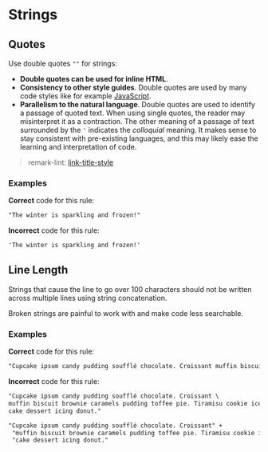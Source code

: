 # Strings

## Quotes

Use double quotes `""` for strings:

- **Double quotes can be used for inline HTML**.
- **Consistency to other style guides**. Double quotes are used by many code styles like for example [JavaScript](https://arcticicestudio.github.io/styleguide-javascript).
- **Parallelism to the natural language**. Double quotes are used to identify a passage of quoted text. When using single quotes, the reader may misinterpret it as a contraction. The other meaning of a passage of text surrounded by the `'` indicates the *colloquial* meaning. It makes sense to stay consistent with pre-existing languages, and this may likely ease the learning and interpretation of code.

> remark-lint: [link-title-style](https://github.com/remarkjs/remark-lint/tree/master/packages/remark-lint-link-title-style)

### Examples

**Correct** code for this rule:

```markdown
"The winter is sparkling and frozen!"
```

**Incorrect** code for this rule:

```markdown
'The winter is sparkling and frozen!'
```

## Line Length

Strings that cause the line to go over 100 characters should not be written across multiple lines using string concatenation.

Broken strings are painful to work with and make code less searchable.

### Examples

**Correct** code for this rule:

```markdown
"Cupcake ipsum candy pudding soufflé chocolate. Croissant muffin biscuit brownie caramels pudding toffee pie. Tiramisu cookie ice cream cake dessert icing donut."
```

**Incorrect** code for this rule:

```markdown
"Cupcake ipsum candy pudding soufflé chocolate. Croissant \
muffin biscuit brownie caramels pudding toffee pie. Tiramisu cookie ice cream \
cake dessert icing donut."
```

```markdown
"Cupcake ipsum candy pudding soufflé chocolate. Croissant" +
 "muffin biscuit brownie caramels pudding toffee pie. Tiramisu cookie ice cream " +
 "cake dessert icing donut."
```
